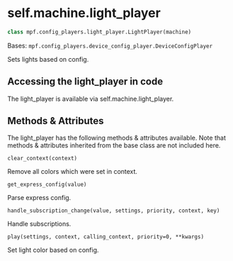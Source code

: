 
# self.machine.light_player

``` python
class mpf.config_players.light_player.LightPlayer(machine)
```

Bases: `mpf.config_players.device_config_player.DeviceConfigPlayer`

Sets lights based on config.

## Accessing the light_player in code

The light_player is available via self.machine.light_player.

## Methods & Attributes

The light_player has the following methods & attributes available. Note that methods & attributes inherited from the base class are not included here.

`clear_context(context)`

Remove all colors which were set in context.

`get_express_config(value)`

Parse express config.

`handle_subscription_change(value, settings, priority, context, key)`

Handle subscriptions.

`play(settings, context, calling_context, priority=0, **kwargs)`

Set light color based on config.
